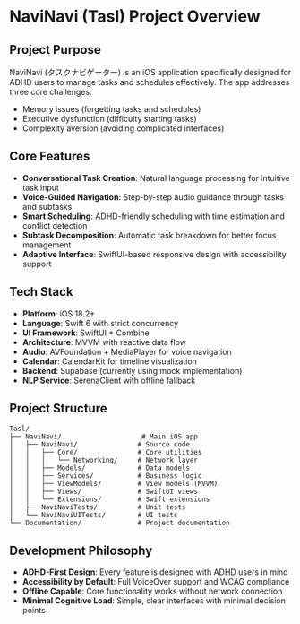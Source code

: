# NaviNavi (Tasl) Project Overview

## Project Purpose
NaviNavi (タスクナビゲーター) is an iOS application specifically designed for ADHD users to manage tasks and schedules effectively. The app addresses three core challenges:
- Memory issues (forgetting tasks and schedules)
- Executive dysfunction (difficulty starting tasks)
- Complexity aversion (avoiding complicated interfaces)

## Core Features
- **Conversational Task Creation**: Natural language processing for intuitive task input
- **Voice-Guided Navigation**: Step-by-step audio guidance through tasks and subtasks
- **Smart Scheduling**: ADHD-friendly scheduling with time estimation and conflict detection
- **Subtask Decomposition**: Automatic task breakdown for better focus management
- **Adaptive Interface**: SwiftUI-based responsive design with accessibility support

## Tech Stack
- **Platform**: iOS 18.2+
- **Language**: Swift 6 with strict concurrency
- **UI Framework**: SwiftUI + Combine
- **Architecture**: MVVM with reactive data flow
- **Audio**: AVFoundation + MediaPlayer for voice navigation
- **Calendar**: CalendarKit for timeline visualization
- **Backend**: Supabase (currently using mock implementation)
- **NLP Service**: SerenaClient with offline fallback

## Project Structure
```
Tasl/
├── NaviNavi/                    # Main iOS app
│   ├── NaviNavi/               # Source code
│   │   ├── Core/               # Core utilities
│   │   │   └── Networking/     # Network layer
│   │   ├── Models/             # Data models
│   │   ├── Services/           # Business logic
│   │   ├── ViewModels/         # View models (MVVM)
│   │   ├── Views/              # SwiftUI views
│   │   └── Extensions/         # Swift extensions
│   ├── NaviNaviTests/          # Unit tests
│   └── NaviNaviUITests/        # UI tests
└── Documentation/              # Project documentation
```

## Development Philosophy
- **ADHD-First Design**: Every feature is designed with ADHD users in mind
- **Accessibility by Default**: Full VoiceOver support and WCAG compliance
- **Offline Capable**: Core functionality works without network connection
- **Minimal Cognitive Load**: Simple, clear interfaces with minimal decision points